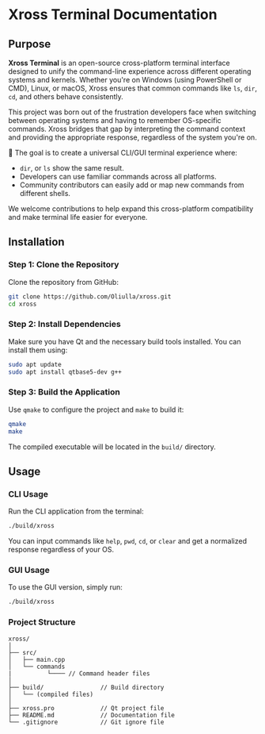 # Xross Terminal Documentation

## Purpose

**Xross Terminal** is an open-source cross-platform terminal interface designed to unify the command-line experience across different operating systems and kernels. Whether you're on Windows (using PowerShell or CMD), Linux, or macOS, Xross ensures that common commands like `ls`, `dir`, `cd`, and others behave consistently.

This project was born out of the frustration developers face when switching between operating systems and having to remember OS-specific commands. Xross bridges that gap by interpreting the command context and providing the appropriate response, regardless of the system you're on.

🧩 The goal is to create a universal CLI/GUI terminal experience where:

- `dir`, or `ls` show the same result.
- Developers can use familiar commands across all platforms.
- Community contributors can easily add or map new commands from different shells.

We welcome contributions to help expand this cross-platform compatibility and make terminal life easier for everyone.

## Installation

### Step 1: Clone the Repository

Clone the repository from GitHub:

```bash
git clone https://github.com/Oliulla/xross.git
cd xross
```

### Step 2: Install Dependencies

Make sure you have Qt and the necessary build tools installed. You can install them using:

```bash
sudo apt update
sudo apt install qtbase5-dev g++
```

### Step 3: Build the Application

Use `qmake` to configure the project and `make` to build it:

```bash
qmake
make
```

The compiled executable will be located in the `build/` directory.

## Usage

### CLI Usage

Run the CLI application from the terminal:

```bash
./build/xross
```

You can input commands like `help`, `pwd`, `cd`, or `clear` and get a normalized response regardless of your OS.

### GUI Usage

To use the GUI version, simply run:

```bash
./build/xross
```

### Project Structure

```
xross/
│
├── src/
│   ├── main.cpp
│   └── commands
|          └──── // Command header files
│
├── build/                // Build directory
│   └── (compiled files)
│
├── xross.pro             // Qt project file
├── README.md             // Documentation file
└── .gitignore            // Git ignore file
```
